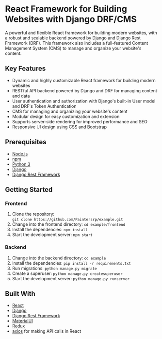 # React Framework for Building Websites with Django DRF/CMS

A powerful and flexible React framework for building modern websites, with a robust and scalable backend powered by Django and Django Rest Framework (DRF). This framework also includes a full-featured Content Management System (CMS) to manage and organize your website's content.

## Key Features

- Dynamic and highly customizable React framework for building modern websites
- RESTful API backend powered by Django and DRF for managing content and data
- User authentication and authorization with Django's built-in User model and DRF's Token Authentication
- CMS for managing and organizing your website's content
- Modular design for easy customization and extension
- Supports server-side rendering for improved performance and SEO
- Responsive UI design using CSS and Bootstrap

## Prerequisites

- [Node.js](https://nodejs.org/en/download/)
- [npm](https://www.npmjs.com/get-npm)
- [Python 3](https://www.python.org/downloads/)
- [Django](https://www.djangoproject.com/download/)
- [Django Rest Framework](https://www.django-rest-framework.org/#installation)

## Getting Started

### Frontend

1. Clone the repository:  
   `git clone https://github.com/Paintersrp/example.git`
2. Change into the frontend directory: `cd example/frontend`
3. Install the dependencies: `npm install`
4. Start the development server: `npm start`

### Backend

1. Change into the backend directory: `cd example`
2. Install the dependencies: `pip install -r requirements.txt`
3. Run migrations: `python manage.py migrate`
4. Create a superuser: `python manage.py createsuperuser`
5. Start the development server: `python manage.py runserver`

## Built With

- [React](https://reactjs.org/)
- [Django](https://www.djangoproject.com/)
- [Django Rest Framework](https://www.django-rest-framework.org/)
- [MaterialUI](https://mui.com/)
- [Redux](https://redux.js.org/)
- [axios](https://github.com/axios/axios) for making API calls in React
